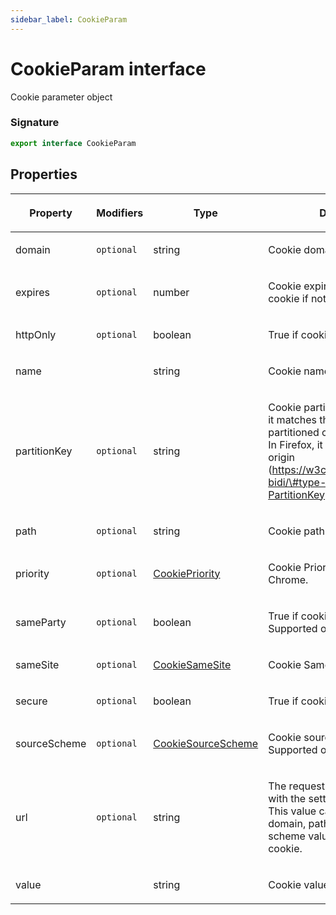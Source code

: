 ```yaml
---
sidebar_label: CookieParam
---
```


# CookieParam interface

Cookie parameter object

### Signature

```typescript
export interface CookieParam
```

## Properties

<table><thead><tr><th>

Property

</th><th>

Modifiers

</th><th>

Type

</th><th>

Description

</th><th>

Default

</th></tr></thead>
<tbody><tr><td>

<span id="domain">domain</span>

</td><td>

`optional`

</td><td>

string

</td><td>

Cookie domain.

</td><td>

</td></tr>
<tr><td>

<span id="expires">expires</span>

</td><td>

`optional`

</td><td>

number

</td><td>

Cookie expiration date, session cookie if not set

</td><td>

</td></tr>
<tr><td>

<span id="httponly">httpOnly</span>

</td><td>

`optional`

</td><td>

boolean

</td><td>

True if cookie is http-only.

</td><td>

</td></tr>
<tr><td>

<span id="name">name</span>

</td><td>

</td><td>

string

</td><td>

Cookie name.

</td><td>

</td></tr>
<tr><td>

<span id="partitionkey">partitionKey</span>

</td><td>

`optional`

</td><td>

string

</td><td>

Cookie partition key. In Chrome, it matches the top-level site the partitioned cookie is available in. In Firefox, it matches the source origin (https://w3c.github.io/webdriver-bidi/\#type-storage-PartitionKey).

</td><td>

</td></tr>
<tr><td>

<span id="path">path</span>

</td><td>

`optional`

</td><td>

string

</td><td>

Cookie path.

</td><td>

</td></tr>
<tr><td>

<span id="priority">priority</span>

</td><td>

`optional`

</td><td>

[CookiePriority](./puppeteer.cookiepriority.md)

</td><td>

Cookie Priority. Supported only in Chrome.

</td><td>

</td></tr>
<tr><td>

<span id="sameparty">sameParty</span>

</td><td>

`optional`

</td><td>

boolean

</td><td>

True if cookie is SameParty. Supported only in Chrome.

</td><td>

</td></tr>
<tr><td>

<span id="samesite">sameSite</span>

</td><td>

`optional`

</td><td>

[CookieSameSite](./puppeteer.cookiesamesite.md)

</td><td>

Cookie SameSite type.

</td><td>

</td></tr>
<tr><td>

<span id="secure">secure</span>

</td><td>

`optional`

</td><td>

boolean

</td><td>

True if cookie is secure.

</td><td>

</td></tr>
<tr><td>

<span id="sourcescheme">sourceScheme</span>

</td><td>

`optional`

</td><td>

[CookieSourceScheme](./puppeteer.cookiesourcescheme.md)

</td><td>

Cookie source scheme type. Supported only in Chrome.

</td><td>

</td></tr>
<tr><td>

<span id="url">url</span>

</td><td>

`optional`

</td><td>

string

</td><td>

The request-URI to associate with the setting of the cookie. This value can affect the default domain, path, and source scheme values of the created cookie.

</td><td>

</td></tr>
<tr><td>

<span id="value">value</span>

</td><td>

</td><td>

string

</td><td>

Cookie value.

</td><td>

</td></tr>
</tbody></table>
